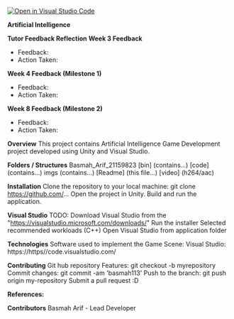 [![Open in Visual Studio Code](https://classroom.github.com/assets/open-in-vscode-2e0aaae1b6195c2367325f4f02e2d04e9abb55f0b24a779b69b11b9e10269abc.svg)](https://classroom.github.com/online_ide?assignment_repo_id=16106446&assignment_repo_type=AssignmentRepo)

**Artificial Intelligence**

**Tutor Feedback Reflection**
**Week 3 Feedback**
- Feedback: 
- Action Taken:

**Week 4 Feedback (Milestone 1)**
- Feedback: 
- Action Taken: 

**Week 8 Feedback (Milestone 2)**
- Feedback: 
- Action Taken: 


**Overview**
This project contains Artificial Intelligence Game Development project developed using Unity and Visual Studio. 

**Folders / Structures**
Basmah_Arif_21159823
[bin] (contains...)
[code] (contains...)
imgs (contains...)
[Readme] (this file...)
[video] (h264/aac)

**Installation**
Clone the repository to your local machine: 
git clone https://github.com/... 
Open the project in Unity. 
Build and run the application.

**Visual Studio**
TODO:
Download Visual Studio from the "https://visualstudio.microsoft.com/downloads/"
Run the installer
Selected recommended workloads (C++)
Open Visual Studio from application folder

**Technologies**
Software used to implement the Game Scene:
Visual Studio: https://https//code.visualstudio.com/


**Contributing**
Git hub repository
Features: git checkout -b myrepository
Commit changes: git commit -am 'basmah113'
Push to the branch: git push origin my-repository
Submit a pull request :D

**References:**


**Contributors**
Basmah Arif - Lead Developer
